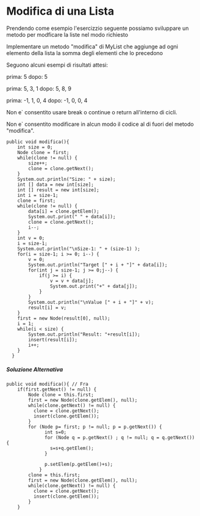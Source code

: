 # Modifica di una Lista

Prendendo come esempio l'esercizzio seguente possiamo sviluppare un metodo per modficare la liste nel modo richiesto

Implementare un metodo "modifica" di MyList che aggiunge ad ogni elemento della 
lista la somma degli elementi che lo precedono

Seguono alcuni esempi di risultati attesi:

prima: 5
dopo: 5

prima: 5, 3, 1
dopo: 5, 8, 9

prima: -1, 1, 0, 4
dopo: -1, 0, 0, 4

Non e` consentito usare break o continue o return all'interno di
cicli.

Non e` consentito modificare in alcun modo il codice al di fuori
del metodo "modifica".
```
public void modifica(){
    int size = 0;
    Node clone = first;
    while(clone != null) {
    	size++;
    	clone = clone.getNext();
    }
    System.out.println("Size: " + size);
    int [] data = new int[size];
    int [] result = new int[size];
    int i = size-1;
    clone = first;
    while(clone != null) {
    	data[i] = clone.getElem();
    	System.out.print(" " + data[i]);
    	clone = clone.getNext();
    	i--;
    }
    int v = 0;
    i = size-1;
    System.out.println("\nSize-1: " + (size-1) );
    for(i = size-1; i >= 0; i--) {
    	v = 0;
    	System.out.println("Target [" + i + "]" + data[i]);
    	for(int j = size-1; j >= 0;j--) {
    		if(j >= i) {
    			v = v + data[j];
    			System.out.print("+" + data[j]);
    		}
    	}
    	System.out.println("\nValue [" + i + "]" + v);
    	result[i] = v;
    }
    first = new Node(result[0], null);
    i = 1;
    while(i < size) {
    	System.out.println("Result: "+result[i]);
    	insert(result[i]);
    	i++;
    }
  }
  ```
  ##### Soluzione Alternativa
  
  ```
  public void modifica(){ // Fra
	  if(first.getNext() != null) {
		  Node clone = this.first;
		  first = new Node(clone.getElem(), null);
		  while(clone.getNext() != null) {
			clone = clone.getNext();
		    insert(clone.getElem());
		  }
		  for (Node p= first; p != null; p = p.getNext()) { 
		        int s=0;
		        for (Node q = p.getNext() ; q != null; q = q.getNext()) { 
		          s=s+q.getElem();
		        }
		        
		        p.setElem(p.getElem()+s);
		      }
		  clone = this.first;
		  first = new Node(clone.getElem(), null);
		  while(clone.getNext() != null) {
			clone = clone.getNext();
		    insert(clone.getElem());
		  }
	  } 
  ```
  
